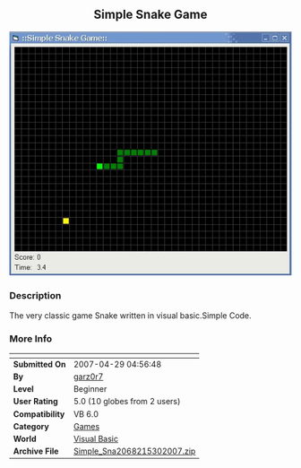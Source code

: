 ﻿<div align="center">

## Simple Snake Game

<img src="PIC2007530175594082.JPG">
</div>

### Description

The very classic game Snake written in visual basic.Simple Code.
 
### More Info
 


<span>             |<span>
---                |---
**Submitted On**   |2007-04-29 04:56:48
**By**             |[garz0r7](https://github.com/Planet-Source-Code/PSCIndex/blob/master/ByAuthor/garz0r7.md)
**Level**          |Beginner
**User Rating**    |5.0 (10 globes from 2 users)
**Compatibility**  |VB 6\.0
**Category**       |[Games](https://github.com/Planet-Source-Code/PSCIndex/blob/master/ByCategory/games__1-38.md)
**World**          |[Visual Basic](https://github.com/Planet-Source-Code/PSCIndex/blob/master/ByWorld/visual-basic.md)
**Archive File**   |[Simple\_Sna2068215302007\.zip](https://github.com/Planet-Source-Code/garz0r7-simple-snake-game__1-68128/archive/master.zip)









